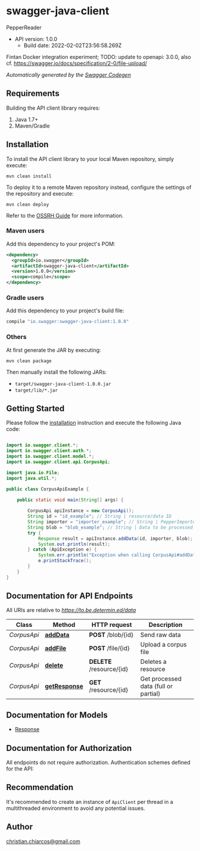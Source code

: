 # swagger-java-client

PepperReader
- API version: 1.0.0
  - Build date: 2022-02-02T23:56:58.269Z

Fintan Docker integration experiment; TODO: update to openapi: 3.0.0, also cf. https://swagger.io/docs/specification/2-0/file-upload/


*Automatically generated by the [Swagger Codegen](https://github.com/swagger-api/swagger-codegen)*


## Requirements

Building the API client library requires:
1. Java 1.7+
2. Maven/Gradle

## Installation

To install the API client library to your local Maven repository, simply execute:

```shell
mvn clean install
```

To deploy it to a remote Maven repository instead, configure the settings of the repository and execute:

```shell
mvn clean deploy
```

Refer to the [OSSRH Guide](http://central.sonatype.org/pages/ossrh-guide.html) for more information.

### Maven users

Add this dependency to your project's POM:

```xml
<dependency>
  <groupId>io.swagger</groupId>
  <artifactId>swagger-java-client</artifactId>
  <version>1.0.0</version>
  <scope>compile</scope>
</dependency>
```

### Gradle users

Add this dependency to your project's build file:

```groovy
compile "io.swagger:swagger-java-client:1.0.0"
```

### Others

At first generate the JAR by executing:

```shell
mvn clean package
```

Then manually install the following JARs:

* `target/swagger-java-client-1.0.0.jar`
* `target/lib/*.jar`

## Getting Started

Please follow the [installation](#installation) instruction and execute the following Java code:

```java

import io.swagger.client.*;
import io.swagger.client.auth.*;
import io.swagger.client.model.*;
import io.swagger.client.api.CorpusApi;

import java.io.File;
import java.util.*;

public class CorpusApiExample {

    public static void main(String[] args) {
        
        CorpusApi apiInstance = new CorpusApi();
        String id = "id_example"; // String | resource/data ID
        String importer = "importer_example"; // String | PepperImporter
        String blob = "blob_example"; // String | Data to be processed
        try {
            Response result = apiInstance.addData(id, importer, blob);
            System.out.println(result);
        } catch (ApiException e) {
            System.err.println("Exception when calling CorpusApi#addData");
            e.printStackTrace();
        }
    }
}

```

## Documentation for API Endpoints

All URIs are relative to *https://to.be.determin.ed/data*

Class | Method | HTTP request | Description
------------ | ------------- | ------------- | -------------
*CorpusApi* | [**addData**](docs/CorpusApi.md#addData) | **POST** /blob/{id} | Send raw data
*CorpusApi* | [**addFile**](docs/CorpusApi.md#addFile) | **POST** /file/{id} | Upload a corpus file
*CorpusApi* | [**delete**](docs/CorpusApi.md#delete) | **DELETE** /resource/{id} | Deletes a resource
*CorpusApi* | [**getResponse**](docs/CorpusApi.md#getResponse) | **GET** /resource/{id} | Get processed data (full or partial)


## Documentation for Models

 - [Response](docs/Response.md)


## Documentation for Authorization

All endpoints do not require authorization.
Authentication schemes defined for the API:

## Recommendation

It's recommended to create an instance of `ApiClient` per thread in a multithreaded environment to avoid any potential issues.

## Author

christian.chiarcos@gmail.com

